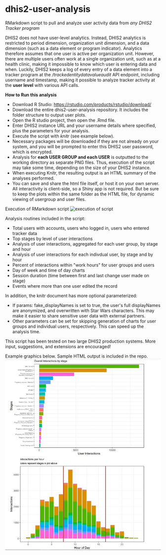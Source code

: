 # dhis2-user-analysis
RMarkdown script to pull and analyze user activity data from *any DHIS2 Tracker program*

DHIS2 does not have user-level analytics. Instead, DHIS2 analytics is restricted to period dimension, organization unit dimension, and a data dimension (such as a data element or program indicator). Analytics therefore assumes that one user is active per organization unit. However, there are multiple users often work at a single organization unit, such as at a health clinic, making it impossible to know which user is entering data and when. Luckily, DHIS2 keeps a log of every entry of a data element into a tracker program at the */trackedentitydatavalueaudit* API endpoint, including username and timestamp, making it possible to analyze tracker activity at the **user level** with various API calls.

**How to Run this analysis**
* Download R Studio: https://rstudio.com/products/rstudio/download/
* Download the entire dhis2-user-analysis repository. It includes the folder structure to output user plots. 
* Open the R studio project, then open the .Rmd file.
* Enter DHIS2 instance URL and your username details where specified, plus the parameters for your analysis. 
* Execute the script with _knitr_ (see example below).
* Necessary packages will be downloaded if they are not already on your system, and you will be prompted to enter this DHIS2 user password, which is encrypted.
* Analysis for **each USER GROUP and each USER** is outputted to the working directory as separate PNG files. Thus, execution of the script may take some time, depending on the size of your DHIS2 instance.
* When executing Knitr, the resulting output is an HTML summary of the analyses performed.
* You can save and share the html file itself, or host it on your own server. All interactivity is client-side, so a Shiny app is not required. But be sure to keep the plots within the same folder as the HTML file, for dynamic viewing of usergroup and user files.

Execution of RMarkdown script
![execution of script](https://vickysteeves.gitlab.io/repro-papers/img/knit.png)

Analysis routines included in the script:
* Total users with accounts, users who logged in, users who entered tracker data
* Top stages by level of user interactions
* Analysis of user interactions, aggregated for each user group, by stage and hour 
* Analysis of user interactions for each indivdual user, by stage and by hour
* Percent of interactions within "work hours" for user groups and users
* Day of week and time of day charts
* Session duration (time between first and last change user made on stage)
* Events where more than one user edited the record

In addition, the knitr document has more optional parameterized:
* If params: fake_displayNames is set to true, the user's full displayNames are anonymized, and overwritten with Star Wars characters. This may make it easier to share sensitive user data with external partners.
* Other parameters can be set for skipping generation of charts for user groups and individual users, respectively. This can speed up the analysis time.

This script has been tested on two large DHIS2 production systems. More input, suggestions, and extensions are encouraged!

Example graphics below. Sample HTML output is included in the repo.
![alt examples](https://raw.githubusercontent.com/iambodo/dhis2-user-analysis/master/example_graphics.JPG)
